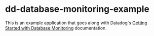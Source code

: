 # dd-database-monitoring-example
This is an example application that goes along with Datadog's [Getting Started with Database Monitoring](https://docs.datadoghq.com/getting_started/database_monitoring/) documentation.
